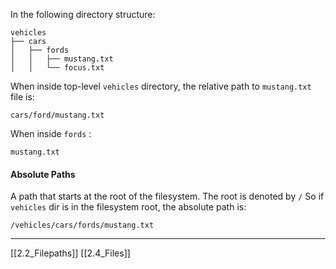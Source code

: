 In the following directory structure:
```
vehicles
├── cars
│   ├── fords
│   │   ├── mustang.txt
│   │   └── focus.txt
```

When inside top-level ```vehicles``` directory, the relative path to ```mustang.txt``` file is:
```
cars/ford/mustang.txt
```

When inside ```fords``` :
```
mustang.txt
```

#### Absolute Paths
A path that starts at the root of the filesystem.
The root is denoted by ```/``` 
So if ```vehicles``` dir is in the filesystem root, the absolute path is:
```
/vehicles/cars/fords/mustang.txt
```

---
[[2.2_Filepaths]]
[[2.4_Files]]
